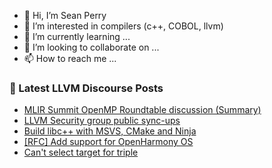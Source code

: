 - 👋 Hi, I’m Sean Perry
- 👀 I’m interested in compilers (c++, COBOL, llvm)
- 🌱 I’m currently learning ...
- 💞️ I’m looking to collaborate on ...
- 📫 How to reach me ...

<!---
s66perry/s66perry is a ✨ special ✨ repository because its `README.md` (this file) appears on your GitHub profile.
You can click the Preview link to take a look at your changes.
--->
### 📕 Latest LLVM Discourse Posts

<!-- DISCOURSE-LLVM:START -->
- [MLIR Summit OpenMP Roundtable discussion &lpar;Summary&rpar;](https://discourse.llvm.org/t/mlir-summit-openmp-roundtable-discussion-summary/66574#post_5)
- [LLVM Security group public sync-ups](https://discourse.llvm.org/t/llvm-security-group-public-sync-ups/62735#post_6)
- [Build libc++ with MSVS, CMake and Ninja](https://discourse.llvm.org/t/build-libc-with-msvs-cmake-and-ninja/66659#post_1)
- [[RFC] Add support for OpenHarmony OS](https://discourse.llvm.org/t/rfc-add-support-for-openharmony-os/66656#post_1)
- [Can&#39;t select target for triple](https://discourse.llvm.org/t/cant-select-target-for-triple/66633#post_11)
<!-- DISCOURSE-LLVM:END -->

